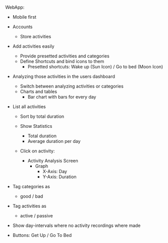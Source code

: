 WebApp:

* Mobile first

* Accounts
    * Store activities

* Add activities easily
    * Provide presetted activities and categories
    * Define Shortcuts and bind icons to them
        * Presetted shortcuts: Wake up (Sun Icon) / Go to bed (Moon Icon)

* Analyzing those activities in the users dashboard
    * Switch between analyzing activities or categories
    * Charts and tables
        * Bar chart with bars for every day

* List all activities
    * Sort by total duration 

    * Show Statistics
        * Total duration
        * Average duration per day
    
    * Click on activity:
        * Activity Analysis Screen
            * Graph
                * X-Axis: Day
                * Y-Axis: Duration

* Tag categories as
    * good / bad

* Tag activities as
    * active / passive

* Show day-intervals where no activity recordings where made

* Buttons: Get Up / Go To Bed